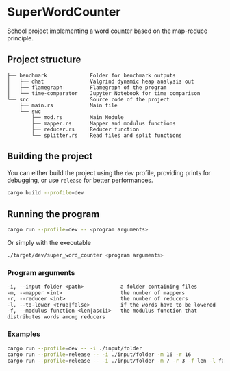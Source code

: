 # SuperWordCounter
School project implementing a word counter based on the map-reduce principle.

## Project structure

```
├── benchmark              Folder for benchmark outputs
│   ├── dhat               Valgrind dynamic heap analysis out
│   ├── flamegraph         Flamegraph of the program
│   └── time-comparator    Jupyter Notebook for time comparison
└── src                    Source code of the project
    ├── main.rs            Main file
    └── swc
        ├── mod.rs         Main Module
        ├── mapper.rs      Mapper and modulus functions
        ├── reducer.rs     Reducer function
        └── splitter.rs    Read files and split functions
```

## Building the project

You can either build the project using the `dev` profile, providing prints for debugging, or use `release` for better performances. 

```bash
cargo build --profile=dev
```


## Running the program

```bash
cargo run --profile=dev -- <program arguments>
```

Or simply with the executable

```bash
./target/dev/super_word_counter <program arguments>
```

### Program arguments

```
-i, --input-folder <path>            a folder containing files
-m, --mapper <int>                   the number of mappers
-r, --reducer <int>                  the number of reducers
-l, --to-lower <true|false>          if the words have to be lowered
-f, --modulus-function <len|ascii>   the modulus function that distributes words among reducers
```


### Examples

```bash
cargo run --profile=dev -- -i ./input/folder
cargo run --profile=release -- -i ./input/folder -m 16 -r 16
cargo run --profile=release -- -i ./input/folder -m 7 -r 3 -f len -l false
```

